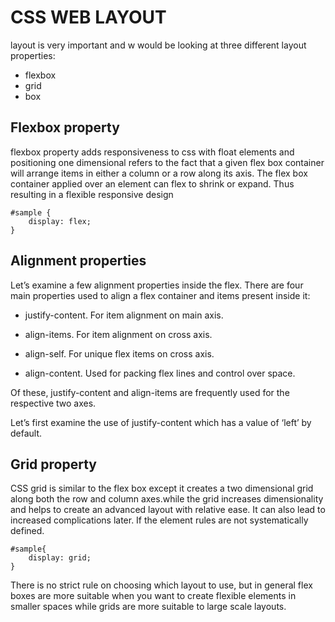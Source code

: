 # CSS WEB LAYOUT 
layout is very important and w would be looking at three different layout properties:

- flexbox
- grid
- box

## Flexbox property 
flexbox property adds responsiveness to css with float elements and positioning one dimensional refers to the fact that a given flex box container will arrange items in either a column or a row along its axis.
The flex box container applied over an element can flex to shrink or expand. Thus resulting in a flexible responsive design
```
#sample {
    display: flex;
}
```
## Alignment properties
 Let’s examine a few alignment properties inside the flex. There are four main properties used to align a flex container and items present inside it:  

- justify-content. For item alignment on main axis.

- align-items. For item alignment on cross axis.

- align-self. For unique flex items on cross axis.

- align-content. Used for packing flex lines and control over space.

Of these, justify-content and align-items are frequently used for the respective two axes. 

Let’s first examine the use of justify-content which has a value of ‘left’ by default.
## Grid property
CSS grid is similar to the flex box except it creates a two dimensional grid along both the row and column axes.while the grid increases dimensionality and helps to create an advanced layout with relative ease. It can also lead to increased complications later. If the element rules are not systematically defined.

```
#sample{
    display: grid;
}
```

There is no strict rule on choosing which layout to use, but in general flex boxes are more suitable when you want to create flexible elements in smaller spaces while grids are more suitable to large scale layouts.

